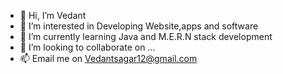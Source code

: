 - 👋 Hi, I’m Vedant
- 👀 I’m interested in Developing Website,apps and software
- 🌱 I’m currently learning Java and M.E.R.N stack development
- 💞️ I’m looking to collaborate on ...
- 📫 Email me on Vedantsagar12@gmail.com

<!---
vhack21/vhack21 is a ✨ special ✨ repository because its `README.md` (this file) appears on your GitHub profile.
You can click the Preview link to take a look at your changes.
--->
